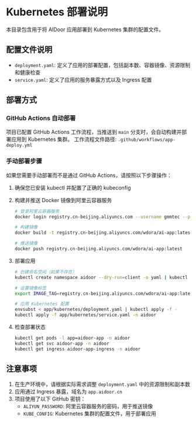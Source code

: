 # Kubernetes 部署说明

本目录包含用于将 AIDoor 应用部署到 Kubernetes 集群的配置文件。

## 配置文件说明

- `deployment.yaml`: 定义了应用的部署配置，包括副本数、容器镜像、资源限制和健康检查
- `service.yaml`: 定义了应用的服务暴露方式以及 Ingress 配置

## 部署方式

### GitHub Actions 自动部署

项目已配置 GitHub Actions 工作流程，当推送到 `main` 分支时，会自动构建并部署应用到 Kubernetes 集群。
工作流程文件路径: `.github/workflows/app-deploy.yml`

### 手动部署步骤

如果您需要手动部署而不是通过 GitHub Actions，请按照以下步骤操作：

1. 确保您已安装 kubectl 并配置了正确的 kubeconfig

2. 构建并推送 Docker 镜像到阿里云容器服务
   ```bash
   # 登录阿里云容器服务
   docker login registry.cn-beijing.aliyuncs.com --username gmmtec --password YOUR_PASSWORD
   
   # 构建镜像
   docker build -t registry.cn-beijing.aliyuncs.com/wdora/ai-app:latest ./app
   
   # 推送镜像
   docker push registry.cn-beijing.aliyuncs.com/wdora/ai-app:latest
   ```

3. 部署应用
   ```bash
   # 创建命名空间（如果不存在）
   kubectl create namespace aidoor --dry-run=client -o yaml | kubectl apply -f -
   
   # 设置镜像标签
   export IMAGE_TAG=registry.cn-beijing.aliyuncs.com/wdora/ai-app:latest
   
   # 应用 Kubernetes 配置
   envsubst < app/kubernetes/deployment.yaml | kubectl apply -f -
   kubectl apply -f app/kubernetes/service.yaml -n aidoor
   ```

4. 检查部署状态
   ```bash
   kubectl get pods -l app=aidoor-app -n aidoor
   kubectl get svc aidoor-app -n aidoor
   kubectl get ingress aidoor-app-ingress -n aidoor
   ```

## 注意事项

1. 在生产环境中，请根据实际需求调整 `deployment.yaml` 中的资源限制和副本数
2. 应用通过 Ingress 暴露，域名为 `app.aidoor.cn`
3. 项目使用了以下 GitHub 密钥：
   - `ALIYUN_PASSWORD`: 阿里云容器服务的密码，用于推送镜像
   - `KUBE_CONFIG`: Kubernetes 集群的配置文件，用于部署应用 
